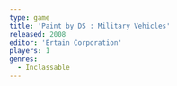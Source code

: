 ```yaml
---
type: game
title: 'Paint by DS : Military Vehicles'
released: 2008
editor: 'Ertain Corporation'
players: 1
genres:
  - Inclassable
---
```

